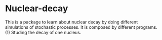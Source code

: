 # Nuclear-decay
This is a package to learn about nuclear decay by doing different simulations of stochastic processes. It is composed by different programs.
(1) Studing the decay of one nucleus.
